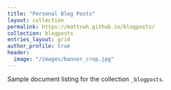 ```yaml
---
title: "Personal Blog Posts"
layout: collection
permalink: https://mattcwh.github.io/blogposts/
collection: blogposts
entries_layout: grid
author_profile: true
header:
  image: "/images/banner_crop.jpg"
---
```


Sample document listing for the collection `_blogposts`.